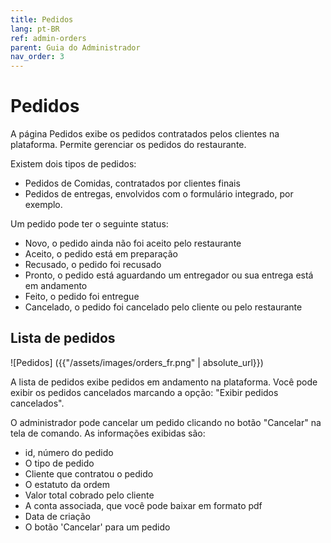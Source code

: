 ```yaml
---
title: Pedidos
lang: pt-BR
ref: admin-orders
parent: Guia do Administrador
nav_order: 3
---
```


# Pedidos

A página Pedidos exibe os pedidos contratados pelos clientes na plataforma. Permite gerenciar os pedidos do restaurante.

Existem dois tipos de pedidos:

* Pedidos de Comidas, contratados por clientes finais
* Pedidos de entregas, envolvidos com o formulário integrado, por exemplo.

Um pedido pode ter o seguinte status:

* Novo, o pedido ainda não foi aceito pelo restaurante
* Aceito, o pedido está em preparação
* Recusado, o pedido foi recusado
* Pronto, o pedido está aguardando um entregador ou sua entrega está em andamento
* Feito, o pedido foi entregue
* Cancelado, o pedido foi cancelado pelo cliente ou pelo restaurante

## Lista de pedidos

![Pedidos] ({{"/assets/images/orders_fr.png" | absolute_url}})

A lista de pedidos exibe pedidos em andamento na plataforma. Você pode exibir os pedidos cancelados marcando a opção: "Exibir pedidos cancelados".

O administrador pode cancelar um pedido clicando no botão "Cancelar" na tela de comando. As informações exibidas são:

* id, número do pedido
* O tipo de pedido
* Cliente que contratou o pedido
* O estatuto da ordem
* Valor total cobrado pelo cliente
* A conta associada, que você pode baixar em formato pdf
* Data de criação
* O botão 'Cancelar' para um pedido
